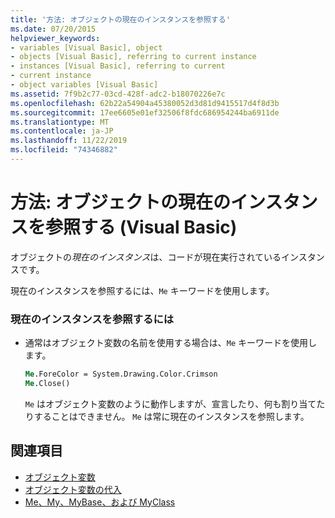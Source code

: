 ```yaml
---
title: '方法: オブジェクトの現在のインスタンスを参照する'
ms.date: 07/20/2015
helpviewer_keywords:
- variables [Visual Basic], object
- objects [Visual Basic], referring to current instance
- instances [Visual Basic], referring to current
- current instance
- object variables [Visual Basic]
ms.assetid: 7f9b2c77-03cd-428f-adc2-b18070226e7c
ms.openlocfilehash: 62b22a54904a45380052d3d81d9415517d4f8d3b
ms.sourcegitcommit: 17ee6605e01ef32506f8fdc686954244ba6911de
ms.translationtype: MT
ms.contentlocale: ja-JP
ms.lasthandoff: 11/22/2019
ms.locfileid: "74346882"
---
```

# <a name="how-to-refer-to-the-current-instance-of-an-object-visual-basic"></a>方法: オブジェクトの現在のインスタンスを参照する (Visual Basic)
オブジェクトの*現在のインスタンス*は、コードが現在実行されているインスタンスです。  
  
 現在のインスタンスを参照するには、`Me` キーワードを使用します。  
  
### <a name="to-refer-to-the-current-instance"></a>現在のインスタンスを参照するには  
  
- 通常はオブジェクト変数の名前を使用する場合は、`Me` キーワードを使用します。  
  
    ```vb  
    Me.ForeColor = System.Drawing.Color.Crimson  
    Me.Close()  
    ```  
  
     `Me` はオブジェクト変数のように動作しますが、宣言したり、何も割り当てたりすることはできません。 `Me` は常に現在のインスタンスを参照します。  
  
## <a name="see-also"></a>関連項目

- [オブジェクト変数](../../../../visual-basic/programming-guide/language-features/variables/object-variables.md)
- [オブジェクト変数の代入](../../../../visual-basic/programming-guide/language-features/variables/object-variable-assignment.md)
- [Me、My、MyBase、および MyClass](../../../../visual-basic/programming-guide/program-structure/me-my-mybase-and-myclass.md)
